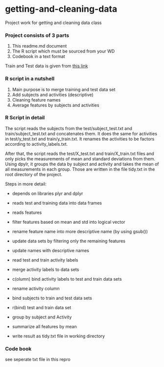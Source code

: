 # getting-and-cleaning-data

Project work for getting and cleaning data class

### Project consists of 3 parts 

1. This readme.md document
2. The R script which must be sourced from your WD 
3. Codebook in a text format

Train and Test data is given from  [this link](https://d396qusza40orc.cloudfront.net/getdata%2Fprojectfiles%2FUCI%20HAR%20Dataset.zip)



### R script in a nutshell
 
1. Main purpose is to merge training and test data set
2. Add subjects and activities (descriptive)
3. Cleaning feature names 
4. Average features by subjects and activities 


  
### R Script in detail

The script reads the subjects from the test/subject_test.txt and train/subject_test.txt and concatenates them. It does the same for activities in test/y_test.txt and train/y_train.txt. It renames the activities to be factors according to activity_labels.txt.

After that, the script reads the test/X_test.txt and train/X_train.txt files and only picks the measurements of mean and standard deviations from them. Using dpylr, it groups the data by subject and activity and takes the mean of all measurements in each group. Those are written in the file tidy.txt in the root directory of the project.

Steps in more detail:

* depends on libraries plyr and dplyr
* reads test and training data into data frames
* reads features
* filter features based on mean and std into logical vector
* rename feature name into more descriptive name (by using gsub())
* update data sets by filtering only the remaining features 
* update names with descriptive names

* read test and train activity labels 
* merge activity labels to data sets

* c(olumn) bind activity labels to test and train data sets
* rename activity column

* bind subjects to train and test data sets
* r(bind) test and train data set

* group by subject and Activity
* summarize all features by mean
* write result as tidy.txt file in working directory


### Code book
see seperate txt file in this repro